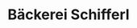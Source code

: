 ---
title: "Bäckerei Schifferl"
url: /regensburg/baeckerei-schifferl-im-gewerbepark/
shop: Bäckerei
---